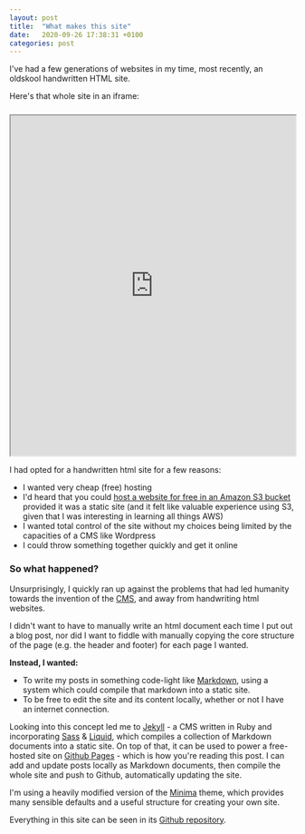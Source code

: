 ```yaml
---
layout: post
title:  "What makes this site"
date:   2020-09-26 17:38:31 +0100
categories: post
---
```

I've had a few generations of websites in my time, most recently, an <span class="wiggle mono">oldskool</span> handwritten HTML site. 

Here's that whole site in an iframe:
<p><iframe src="https://rhystmills.github.io/rhysmills/" title="The old rhysmills.com" height="600px" style="width: 100%; margin-top: 10px;"></iframe></p>

I had opted for a handwritten html site for a few reasons:
- I wanted very cheap<span class="free"> (free) hosting
- I'd heard that you could [host a website for free in an Amazon S3 bucket](https://docs.aws.amazon.com/AmazonS3/latest/dev/WebsiteHosting.html) provided it was a static site (and it felt like valuable experience using S3, given that I was interesting in learning all things AWS)
- I wanted total control of the site without my choices being limited by the capacities of a CMS like Wordpress
- I could throw something together quickly and get it online

<h3>So what happened?</h3>

Unsurprisingly, I quickly ran up against the problems that had led humanity towards the invention of the [CMS](https://en.wikipedia.org/wiki/Content_management_system), and away from handwriting html websites. 

I didn't want to have to manually write an html document each time I put out a blog post, nor did I want to fiddle with manually copying the core structure of the page (e.g. the header and footer) for each page I wanted. 

**Instead, I wanted:**
- To write my posts in something code-light like [Markdown](https://en.wikipedia.org/wiki/Markdown), using a system which could compile that markdown into a static site.
- To be free to edit the site and its content locally, whether or not I have an internet connection.

Looking into this concept led me to [Jekyll](https://jekyllrb.com/) - a CMS written in Ruby and incorporating [Sass](https://sass-lang.com/documentation/syntax) & [Liquid](https://shopify.github.io/liquid/#:~:text=Liquid%20is%20an%20open%2Dsource,many%20other%20hosted%20web%20applications.), which compiles a collection of Markdown documents into a static site. On top of that, it can be used to power a free-hosted site on [Github Pages](https://pages.github.com/) - which is how you're reading this post. I can add and update posts locally as Markdown documents, then compile the whole site and push to Github, automatically updating the site.

I'm using a heavily modified version of the [Minima](https://github.com/jekyll/minima) theme, which provides many sensible defaults and a useful structure for creating your own site.

Everything in this site can be seen in its [Github repository](https://github.com/rhystmills/rhystmills.github.io).
